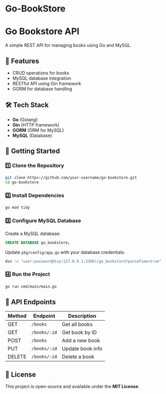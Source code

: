# Go-BookStore
# Go Bookstore API

A simple REST API for managing books using Go and MySQL.

## 📌 Features
- CRUD operations for books
- MySQL database integration
- RESTful API using Gin framework
- GORM for database handling

## 🛠 Tech Stack
- **Go** (Golang)
- **Gin** (HTTP framework)
- **GORM** (ORM for MySQL)
- **MySQL** (Database)

## 🚀 Getting Started

### 1️⃣ Clone the Repository
```sh
git clone https://github.com/your-username/go-bookstore.git
cd go-bookstore
```

### 2️⃣ Install Dependencies
```sh
go mod tidy
```

### 3️⃣ Configure MySQL Database
Create a MySQL database:
```sql
CREATE DATABASE go_bookstore;
```
Update `pkg/config/app.go` with your database credentials:
```go
dsn := "user:password@tcp(127.0.0.1:3306)/go_bookstore?parseTime=true"
```

### 4️⃣ Run the Project
```sh
go run cmd/main/main.go
```

## 📖 API Endpoints

| Method | Endpoint        | Description        |
|--------|----------------|--------------------|
| GET    | `/books`       | Get all books     |
| GET    | `/books/:id`   | Get book by ID    |
| POST   | `/books`       | Add a new book    |
| PUT    | `/books/:id`   | Update book info  |
| DELETE | `/books/:id`   | Delete a book     |

## 📝 License
This project is open-source and available under the **MIT License**.

